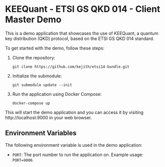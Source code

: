 # KEEQuant - ETSI GS QKD 014 - Client Master Demo

This is a demo application that showcases the use of KEEQuant, a quantum key distribution (QKD) protocol, based on the ETSI GS QKD 014 standard. 

To get started with the demo, follow these steps:

1. Clone the repository:

    ```
    git clone https://github.com/kejith/etsi14-bundle.git
    ```

2. Initialize the submodule:

    ```
    git submodule update --init
    ```

3. Run the application using Docker Compose:

    ```
    docker-compose up
    ```

This will start the demo application and you can access it by visiting http://localhost:9000 in your web browser. 

## Environment Variables

The following environment variable is used in the demo application:

- `PORT`: The port number to run the application on. Example usage: `PORT=9000`.
